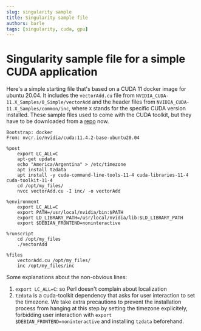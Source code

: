 ```yaml
---
slug: singularity sample
title: Singularity sample file
authors: barle
tags: [singularity, cuda, gpu]
---
```


# Singularity sample file for a simple CUDA application

Here's a simple starting file that's based on a CUDA 11 docker image for ubuntu 20.04.
It includes the `vectorAdd.cu` file from `NVIDIA_CUDA-11.X_Samples/0_Simple/vectorAdd` and the header files from `NVIDIA_CUDA-11.X_Samples/common/inc`, where `X` stands for the specific CUDA version installed. These sample files used to come with the CUDA toolkit, but they have to be downloaded from a [repo](https://github.com/NVIDIA/cuda-samples) now.


```
Bootstrap: docker
From: nvcr.io/nvidia/cuda:11.4.2-base-ubuntu20.04

%post
    export LC_ALL=C
    apt-get update
	echo "America/Argentina" > /etc/timezone
	apt install tzdata
    apt install -y cuda-command-line-tools-11-4 cuda-libraries-11-4 cuda-toolkit-11-4
	cd /opt/my_files/
    nvcc vectorAdd.cu -I inc/ -o vectorAdd
	
%environment
    export LC_ALL=C
    export PATH=/usr/local/nvidia/bin:$PATH
    export LD_LIBRARY_PATH=/usr/local/nvidia/lib:$LD_LIBRARY_PATH
    export $DEBIAN_FRONTEND=noninteractive

%runscript
	cd /opt/my_files
	./vectorAdd

%files
	vectorAdd.cu /opt/my_files/
	inc /opt/my_files/inc
```

Some explanations about the non-obvious lines:

1. `export LC_ALL=C`: so Perl doesn't complain about localization
2. `tzdata` is a cuda-toolkit dependency that asks for user interaction to set the timezone. We take extra precautions to prevent the installation process from hanging at this step by setting the timezone explicitely, forbidding user interaction with `export $DEBIAN_FRONTEND=noninteractive` and installing `tzdata` beforehand.

